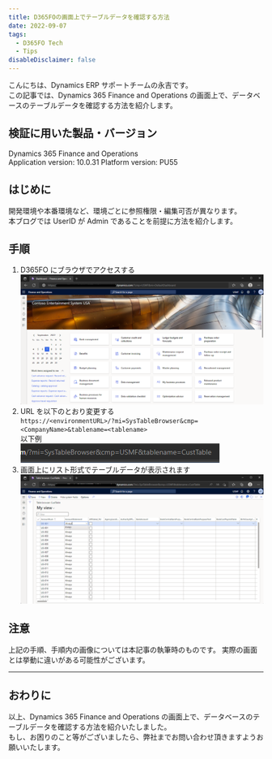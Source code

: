 ```yaml
---
title: D365FOの画面上でテーブルデータを確認する方法
date: 2022-09-07
tags:
  - D365FO Tech
  - Tips
disableDisclaimer: false
---
```


こんにちは、Dynamics ERP サポートチームの永吉です。  
この記事では、Dynamics 365 Finance and Operations の画面上で、データベースのテーブルデータを確認する方法を紹介します。

<!-- more -->
## 検証に用いた製品・バージョン
Dynamics 365 Finance and Operations      
Application version: 10.0.31
Platform version: PU55

## はじめに
開発環境や本番環境など、環境ごとに参照権限・編集可否が異なります。  
本ブログでは UserID が Admin であることを前提に方法を紹介します。

## 手順
1. D365FO にブラウザでアクセスする
    ![](./how-to-use-tablebrowser-d365fo/step1.png)
2. URL を以下のとおり変更する  
    ``` https://<environmentURL>/?mi=SysTableBrowser&cmp=<CompanyName>&tablename=<tablename> ```  
    以下例  
    ![](./how-to-use-tablebrowser-d365fo/step2.png)
3. 画面上にリスト形式でテーブルデータが表示されます
    ![](./how-to-use-tablebrowser-d365fo/step3.png)


## 注意
上記の手順、手順内の画像については本記事の執筆時のものです。
実際の画面とは挙動に違いがある可能性がございます。

---
## おわりに  

以上、Dynamics 365 Finance and Operations の画面上で、データベースのテーブルデータを確認する方法を紹介いたしました。  
もし、お困りのこと等がございましたら、弊社までお問い合わせ頂きますようお願いいたします。
